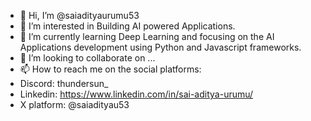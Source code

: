 - 👋 Hi, I’m @saiadityaurumu53
- 👀 I’m interested in Building AI powered Applications.
- 🌱 I’m currently learning Deep Learning and focusing on the AI Applications development using Python and Javascript frameworks.
- 💞️ I’m looking to collaborate on ...
- 📫 How to reach me on the social platforms:
- Discord: thundersun_
- Linkedin: https://www.linkedin.com/in/sai-aditya-urumu/
- X platform: @saiadityau53

  

<!---
saiadityaurumu53/saiadityaurumu53 is a ✨ special ✨ repository because its `README.md` (this file) appears on your GitHub profile.
You can click the Preview link to take a look at your changes.
--->

